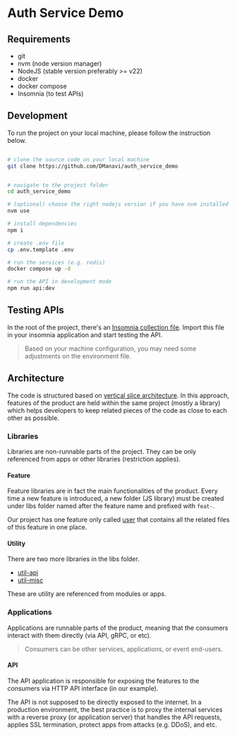 # Auth Service Demo

## Requirements

- git
- nvm (node version manager)
- NodeJS (stable version preferably >= v22)
- docker
- docker compose
- Insomnia (to test APIs)

## Development

To run the project on your local machine, please follow the instruction below.

```sh

# clone the source code on your local machine
git clone https://github.com/DManavi/auth_service_demo


# navigate to the project folder
cd auth_service_demo

# (optional) choose the right nodejs version if you have nvm installed
nvm use

# install dependencies
npm i

# create .env file
cp .env.template .env

# run the services (e.g. redis)
docker compose up -d

# run the API in development mode
npm run api:dev
```

## Testing APIs

In the root of the project, there's an [Insomnia collection file](./Insomnia_2025-02-04.json). Import this file in your insomnia application and start testing the API.

> Based on your machine configuration, you may need some adjustments on the environment file.

## Architecture

The code is structured based on [vertical slice architecture](https://www.jimmybogard.com/vertical-slice-architecture/). In this approach, features of the product are held within the same project (mostly a library) which helps developers to keep related pieces of the code as close to each other as possible.

### Libraries

Libraries are non-runnable parts of the project. They can be only referenced from apps or other libraries (restriction applies).

#### Feature

Feature libraries are in fact the main functionalities of the product. Every time a new feature is introduced, a new folder (JS library) must be created under libs folder named after the feature name and prefixed with `feat-`.

Our project has one feature only called [user](./libs//feat-user/) that contains all the related files of this feature in one place.

#### Utility

There are two more libraries in the libs folder.

- [util-api](./libs/util-api/)
- [util-misc](./libs/util-misc/)

These are utility are referenced from modules or apps.

### Applications

Applications are runnable parts of the product, meaning that the consumers interact with them directly (via API, gRPC, or etc).

> Consumers can be other services, applications, or event end-users.

#### API

The API application is responsible for exposing the features to the consumers via HTTP API interface (in our example).

The API is not supposed to be directly exposed to the internet. In a production environment, the best practice is to proxy the internal services with a reverse proxy (or application server) that handles the API requests, applies SSL termination, protect apps from attacks (e.g. DDoS), and etc.
